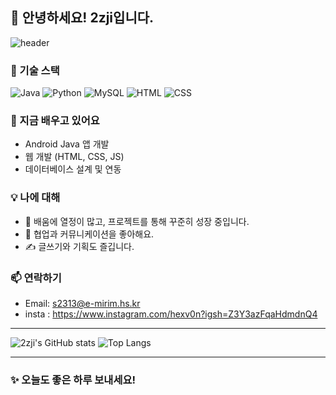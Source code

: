 ## 👋 안녕하세요! 2zji입니다.

![header](https://capsule-render.vercel.app/api?type=waving&color=auto&height=250&section=header&text=2zji's%20GitHub&fontSize=40&animation=fadeIn&fontAlignY=38&desc=환영합니다!&descAlignY=51&descAlign=62)

### 🔧 기술 스택
![Java](https://img.shields.io/badge/Java-007396?style=flat-square&logo=java&logoColor=white)
![Python](https://img.shields.io/badge/Python-3776AB?style=flat-square&logo=python&logoColor=white)
![MySQL](https://img.shields.io/badge/MySQL-4479A1?style=flat-square&logo=mysql&logoColor=white)
![HTML](https://img.shields.io/badge/HTML-E34F26?style=flat-square&logo=html5&logoColor=white)
![CSS](https://img.shields.io/badge/CSS-1572B6?style=flat-square&logo=css3&logoColor=white)

### 🌱 지금 배우고 있어요
- Android Java 앱 개발
- 웹 개발 (HTML, CSS, JS)
- 데이터베이스 설계 및 연동

### 💡 나에 대해
- 🌱 배움에 열정이 많고, 프로젝트를 통해 꾸준히 성장 중입니다.
- 👯 협업과 커뮤니케이션을 좋아해요.
- ✍️ 글쓰기와 기획도 즐깁니다.

### 📫 연락하기
- Email: s2313@e-mirim.hs.kr
- insta : https://www.instagram.com/hexv0n?igsh=Z3Y3azFqaHdmdnQ4

---

![2zji's GitHub stats](https://github-readme-stats.vercel.app/api?username=2zji&show_icons=true&theme=tokyonight)
![Top Langs](https://github-readme-stats.vercel.app/api/top-langs/?username=2zji&layout=compact&theme=tokyonight)

---

### ✨ 오늘도 좋은 하루 보내세요!
